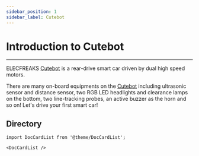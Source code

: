 ```yaml
---
sidebar_position: 1
sidebar_label: Cutebot
---
```


# Introduction to  Cutebot
---

ELECFREAKS  [Cutebot](https://www.elecfreaks.com/micro-bit-smart-cutebot.html) is a rear-drive smart car driven by dual high speed motors.

There are many on-board equipments on the  [Cutebot](https://www.elecfreaks.com/micro-bit-smart-cutebot.html) including ultrasonic sensor and distance sensor, two RGB LED headlights and clearance lamps on the bottom, two line-tracking probes, an active buzzer as the horn and so on! Let's drive your first smart car!


## Directory

```mdx-code-block
import DocCardList from '@theme/DocCardList';

<DocCardList />
```
